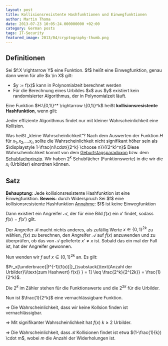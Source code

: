 ```yaml
---
layout: post
title: Kollisionsresistente Hashfunktionen und Einwegfunktionen
author: Martin Thoma
date: 2013-07-23 10:05:24.000000000 +02:00
category: German posts
tags: IT-Security
featured_image: 2013/04/cryptography-thumb.png
---
```

<h2>Definitionen</h2>
<div class="definition">
Sei $f:X \rightarrow Y$ eine Funktion.
$f$ heißt eine Einwegfunktion, genau dann wenn für alle $x \in X$ gilt:
<ul>
  <li>$y := f(x)$ kann in Polynomialzeit berechnet werden</li>
  <li>Für die Berechnung eines Urbildes $x$ aus $y$ existiert kein randomisierter Algorithmus, der in Polynomialzeit läuft.</li>
</ul>
</div>

<div class="definition">
Eine Funktion $H:\{0,1\}^* \rightarrow \{0,1\}^k$ heißt <strong>kollisionsresistente Hashfunktion</strong>, wenn gilt:

Jeder effiziente Algorithmus findet nur mit kleiner Wahrscheinlichkeit eine Kollision. 
</div>

Was heißt &bdquo;kleine Wahrscheinlichkeit&ldquo;?
Nach dem Auswerten der Funktion $H$ für $x_1, x_2, \dots x_n$ sollte die Wahrscheinlichkeit nicht signifikant höher sein als $\displaystyle 1-\frac{n!\cdot{{2^k} \choose n}}{{2^k}^n}$
Diese Wahrscheinlichkeit kommt von dem <a href="http://de.wikipedia.org/wiki/Geburtstagsparadoxon">Geburtstagsparadoxon</a> bzw. dem <a href="http://de.wikipedia.org/wiki/Schubfachprinzip">Schubfachprinzip</a>. Wir haben $2^k$ Schubfächer (Funktionswerte) in die wir die $x_i$ (Urbilder) einordnen können.

<h2>Satz</h2>
<strong>Behauptung</strong>: Jede kollisionsresistente Hashfunktion ist eine Einwegfunktion.
<strong>Beweis</strong>: durch Widerspruch
Sei $f$ eine kollisionsresistente Hashfunktion
<u>Annahme</u>: $f$ ist keine Einwegfunktion

Dann existiert ein Angreifer $\mathcal{A}$, der für eine Bild $f(x)$ ein $x'$ findet, sodass $f(x) = f(x')$ gilt.

Der Angreifer $\mathcal{B}$ macht nichts anderes, als zufällig Werte $x \in \{0,1\}^{2k}$ zu wählen, $f(x)$ zu berechnen, den Angreifer $\mathcal{A}$ auf $f(x)$ anzuwenden und zu überprüfen, ob das von $\mathcal{A}$ gelieferte $x' \neq x$ ist. Sobald das ein mal der Fall ist, hat der Angreifer gewonnen.

Nun wenden wir $f$ auf $x \in \{0,1\}^{2k}$ an. Es gilt:

$Pr_x[\underbrace{|f^{-1}(f(x))|}_{\substack{\text{Anzahl der Urbilder}\\\text{zum Hashwert} f(x)} } = 1] \leq \frac{2^k}{2^{2k}} = \frac{1}{2^k}$.

Die $2^k$ im Zähler stehen für die Funktionswerte und die $2^{2k}$ für die Urbilder.

Nun ist $\frac{1}{2^k}$ eine vernachlässigbare Funktion.

$\Rightarrow$ Die Wahrscheinlichkeit, dass wir keine Kollsion finden ist vernachlässigbar.

$\Rightarrow$ Mit signifikanter Wahrscheinlichkeit hat $f(x)$ $k \geq 2$ Urbilder.

$\Rightarrow$ Die Wahrscheinlichkeit, dass $\mathcal{B}$ Kollisionen findet ist etwa $(1-\frac{1}{k}) \cdot m$, wobei $m$ die Anzahl der Widerholungen ist.
